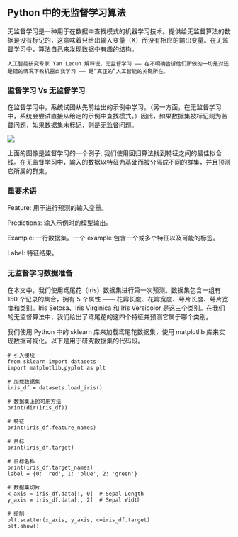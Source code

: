 ## Python 中的无监督学习算法

无监督学习是一种用于在数据中查找模式的机器学习技术。提供给无监督算法的数据是没有标记的，这意味着只给出输入变量（X）而没有相应的输出变量。在无监督学习中，算法自己来发现数据中有趣的结构。


    人工智能研究专家 Yan Lecun 解释说，无监督学习 —— 在不明确告诉他们所做的一切是对还是错的情况下教机器自我学习 —— 是“真正的”人工智能的关键所在。

### 监督学习 Vs 无监督学习

在监督学习中，系统试图从先前给出的示例中学习。（另一方面，在无监督学习中，系统会尝试直接从给定的示例中查找模式。）因此，如果数据集被标记则为监督问题，如果数据集未标记，则是无监督问题。

![](https://user-gold-cdn.xitu.io/2018/9/26/1661439f9399b457?imageslim)


上面的图像是监督学习的一个例子; 我们使用回归算法找到特征之间的最佳拟合线。在无监督学习中，输入的数据以特征为基础而被分隔成不同的群集，并且预测它所属的群集。


### 重要术语

Feature: 用于进行预测的输入变量。

Predictions: 输入示例时的模型输出。

Example: 一行数据集。一个 example 包含一个或多个特征以及可能的标签。

Label: 特征结果。


### 无监督学习数据准备
在本文中，我们使用鸢尾花（Iris）数据集进行第一次预测。数据集包含一组有 150 个记录的集合，拥有 5 个属性 —— 花瓣长度、花瓣宽度、萼片长度、萼片宽度和类别。Iris Setosa、Iris Virginica 和 Iris Versicolor 是这三个类别。在我们的无监督算法中，我们给出了鸢尾花的这四个特征并预测它属于哪个类别。

我们使用 Python 中的 sklearn 库来加载鸢尾花数据集，使用 matplotlib 库来实现数据可视化。以下是用于研究数据集的代码段。



    # 引入模块
    from sklearn import datasets
    import matplotlib.pyplot as plt

    # 加载数据集
    iris_df = datasets.load_iris()

    # 数据集上的可用方法
    print(dir(iris_df))

    # 特征
    print(iris_df.feature_names)

    # 目标
    print(iris_df.target)

    # 目标名称
    print(iris_df.target_names)
    label = {0: 'red', 1: 'blue', 2: 'green'}

    # 数据集切片
    x_axis = iris_df.data[:, 0]  # Sepal Length
    y_axis = iris_df.data[:, 2]  # Sepal Width

    # 绘制
    plt.scatter(x_axis, y_axis, c=iris_df.target)
    plt.show()